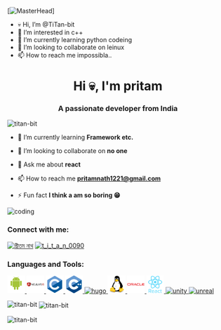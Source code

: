 [![MasterHead](https://upload.wikimedia.org/wikipedia/commons/2/20/Matrix_Digital_rain_banner.gif)]
- 💀 Hi, I’m @TiTan-bit
- 👀 I’m interested in c++
- 🌱 I’m currently learning python codeing
- 💞️ I’m looking to collaborate on leinux
- 📫 How to reach me impossibla..

<!---
TiTan-bit/TiTan-bit is a ✨ special ✨ repository because its `README.md` (this file) appears on your GitHub profile.
You can click the Preview link to take a look at your changes.
--->
<h1 align="center">Hi 💀, I'm pritam</h1>
<h3 align="center">A passionate developer from India</h3>

<p align="left"> <img src="https://komarev.com/ghpvc/?username=titan-bit&label=Profile%20views&color=0e75b6&style=flat" alt="titan-bit" /> </p>

- 🌱 I’m currently learning **Framework etc.**

- 👯 I’m looking to collaborate on **no one**

- 💬 Ask me about **react**

- 📫 How to reach me **pritamnath1221@gmail.com**

- ⚡ Fun fact **I think a am so boring 😁**

<img aling="right" alt="coding" widht="400" src="https://user-images.githubusercontent.com/74038190/212749447-bfb7e725-6987-49d9-ae85-2015e3e7cc41.gif">
<h3 align="left">Connect with me:</h3>
<p align="left">
<a href="https://fb.com/প্রীতম নাথ" target="blank"><img align="center" src="https://raw.githubusercontent.com/rahuldkjain/github-profile-readme-generator/master/src/images/icons/Social/facebook.svg" alt="প্রীতম নাথ" height="30" width="40" /></a>
<a href="https://instagram.com/t_i_t_a_n_0090" target="blank"><img align="center" src="https://raw.githubusercontent.com/rahuldkjain/github-profile-readme-generator/master/src/images/icons/Social/instagram.svg" alt="t_i_t_a_n_0090" height="30" width="40" /></a>
</p>

<h3 align="left">Languages and Tools:</h3>
<p align="left"> <a href="https://developer.android.com" target="_blank" rel="noreferrer"> <img src="https://raw.githubusercontent.com/devicons/devicon/master/icons/android/android-original-wordmark.svg" alt="android" width="40" height="40"/> </a> <a href="https://angular.io" target="_blank" rel="noreferrer"> <img src="https://raw.githubusercontent.com/devicons/devicon/master/icons/angularjs/angularjs-original-wordmark.svg" alt="angularjs" width="40" height="40"/> </a> <a href="https://www.cprogramming.com/" target="_blank" rel="noreferrer"> <img src="https://raw.githubusercontent.com/devicons/devicon/master/icons/c/c-original.svg" alt="c" width="40" height="40"/> </a> <a href="https://www.w3schools.com/cpp/" target="_blank" rel="noreferrer"> <img src="https://raw.githubusercontent.com/devicons/devicon/master/icons/cplusplus/cplusplus-original.svg" alt="cplusplus" width="40" height="40"/> </a> <a href="https://gohugo.io/" target="_blank" rel="noreferrer"> <img src="https://api.iconify.design/logos-hugo.svg" alt="hugo" width="40" height="40"/> </a> <a href="https://www.linux.org/" target="_blank" rel="noreferrer"> <img src="https://raw.githubusercontent.com/devicons/devicon/master/icons/linux/linux-original.svg" alt="linux" width="40" height="40"/> </a> <a href="https://www.oracle.com/" target="_blank" rel="noreferrer"> <img src="https://raw.githubusercontent.com/devicons/devicon/master/icons/oracle/oracle-original.svg" alt="oracle" width="40" height="40"/> </a> <a href="https://reactjs.org/" target="_blank" rel="noreferrer"> <img src="https://raw.githubusercontent.com/devicons/devicon/master/icons/react/react-original-wordmark.svg" alt="react" width="40" height="40"/> </a> <a href="https://unity.com/" target="_blank" rel="noreferrer"> <img src="https://www.vectorlogo.zone/logos/unity3d/unity3d-icon.svg" alt="unity" width="40" height="40"/> </a> <a href="https://unrealengine.com/" target="_blank" rel="noreferrer"> <img src="https://raw.githubusercontent.com/kenangundogan/fontisto/036b7eca71aab1bef8e6a0518f7329f13ed62f6b/icons/svg/brand/unreal-engine.svg" alt="unreal" width="40" height="40"/> </a> </p>

<p><img align="left" src="https://github-readme-stats.vercel.app/api/top-langs?username=titan-bit&show_icons=true&locale=en&layout=compact" alt="titan-bit" /></p>

<p>&nbsp;<img align="center" src="https://github-readme-stats.vercel.app/api?username=titan-bit&show_icons=true&locale=en" alt="titan-bit" /></p>

<p><img align="center" src="https://github-readme-streak-stats.herokuapp.com/?user=titan-bit&" alt="titan-bit" /></p>
